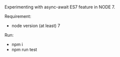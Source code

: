 Experimenting with async-await ES7 feature in NODE 7.

Requirement:
 * node version (at least) 7

Run:
 * npm i
 * npm run test